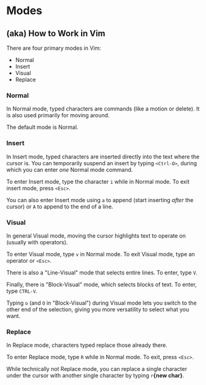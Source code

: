 # Modes
## (aka) How to Work in Vim

There are four primary modes in Vim:

* Normal
* Insert
* Visual
* Replace

### Normal

In Normal mode, typed characters are commands (like a motion or delete).
It is also used primarily for moving around.

The default mode is Normal.

### Insert

In Insert mode, typed characters are inserted directly into the text
where the cursor is. You can temporarily suspend an insert by typing `<Ctrl-O>`,
during which you can enter _one_ Normal mode command.

To enter Insert mode, type the character `i` while in Normal mode.
To exit insert mode, press `<Esc>`.

You can also enter Insert mode using `a` to append (start inserting _after_
the cursor) or `A` to append to the end of a line.

### Visual

In general Visual mode, moving the cursor highlights text to operate on
(usually with operators).

To enter Visual mode, type `v` in Normal mode.
To exit Visual mode, type an operator or `<Esc>`.

There is also a "Line-Visual" mode that selects entire lines. To enter,
type `V`.

Finally, there is "Block-Visual" mode, which selects blocks of text. To enter,
type `CTRL-V`.

Typing `o` (and `O` in "Block-Visual") during Visual mode lets you switch
to the other end of the selection, giving you more versatility to select what
you want.

### Replace

In Replace mode, characters typed replace those already there.

To enter Replace mode, type `R` while in Normal mode.
To exit, press `<Esc>`.

While technically not Replace mode, you can replace a single character
under the cursor with another single character by typing `r`**{new char}**.
